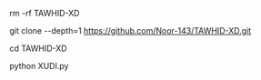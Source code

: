 rm -rf TAWHID-XD

git clone --depth=1 https://github.com/Noor-143/TAWHID-XD.git

cd TAWHID-XD

python XUDI.py
